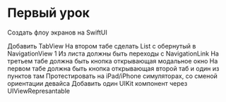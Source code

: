 #  Первый урок
Создать флоу экранов на SwiftUI

Добавить TabView
На втором табе сделать List с обернутый в NavigationView
1 Из листа должны быть переходы с NavigationLink
На третьем табе должна быть кнопка открывающая модальное окно
На первом табе должна быть кнопка открывающая второй таб и один из пунктов там
Протестировать на iPad/iPhone симуляторах, со сменой ориентации девайса
Добавить один UIKit компонент через UIViewRepresantable

